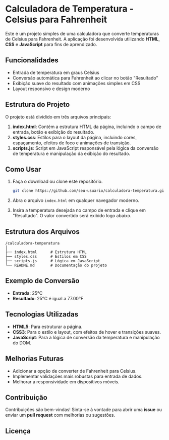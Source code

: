 # Calculadora de Temperatura - Celsius para Fahrenheit

Este é um projeto simples de uma calculadora que converte temperaturas de Celsius para Fahrenheit. A aplicação foi desenvolvida utilizando **HTML**, **CSS** e **JavaScript** para fins de aprendizado.

## Funcionalidades

- Entrada de temperatura em graus Celsius
- Conversão automática para Fahrenheit ao clicar no botão "Resultado"
- Exibição suave do resultado com animações simples em CSS
- Layout responsivo e design moderno

## Estrutura do Projeto

O projeto está dividido em três arquivos principais:

1. **index.html**: Contém a estrutura HTML da página, incluindo o campo de entrada, botão e exibição do resultado.
2. **styles.css**: Estilos para o layout da página, incluindo cores, espaçamento, efeitos de foco e animações de transição.
3. **scripts.js**: Script em JavaScript responsável pela lógica da conversão de temperatura e manipulação da exibição do resultado.

## Como Usar

1. Faça o download ou clone este repositório.
   ```bash
   git clone https://github.com/seu-usuario/calculadora-temperatura.git
   ```
   
2. Abra o arquivo `index.html` em qualquer navegador moderno.

3. Insira a temperatura desejada no campo de entrada e clique em "Resultado". O valor convertido será exibido logo abaixo.

## Estrutura dos Arquivos

```
/calculadora-temperatura
│
├── index.html      # Estrutura HTML
├── styles.css      # Estilos em CSS
├── scripts.js      # Lógica em JavaScript
└── README.md       # Documentação do projeto
```

## Exemplo de Conversão

- **Entrada**: 25°C
- **Resultado**: 25°C é igual a 77.00°F

## Tecnologias Utilizadas

- **HTML5**: Para estruturar a página.
- **CSS3**: Para o estilo e layout, com efeitos de hover e transições suaves.
- **JavaScript**: Para a lógica de conversão da temperatura e manipulação do DOM.

## Melhorias Futuras

- Adicionar a opção de converter de Fahrenheit para Celsius.
- Implementar validações mais robustas para entrada de dados.
- Melhorar a responsividade em dispositivos móveis.

## Contribuição

Contribuições são bem-vindas! Sinta-se à vontade para abrir uma **issue** ou enviar um **pull request** com melhorias ou sugestões.

## Licença



